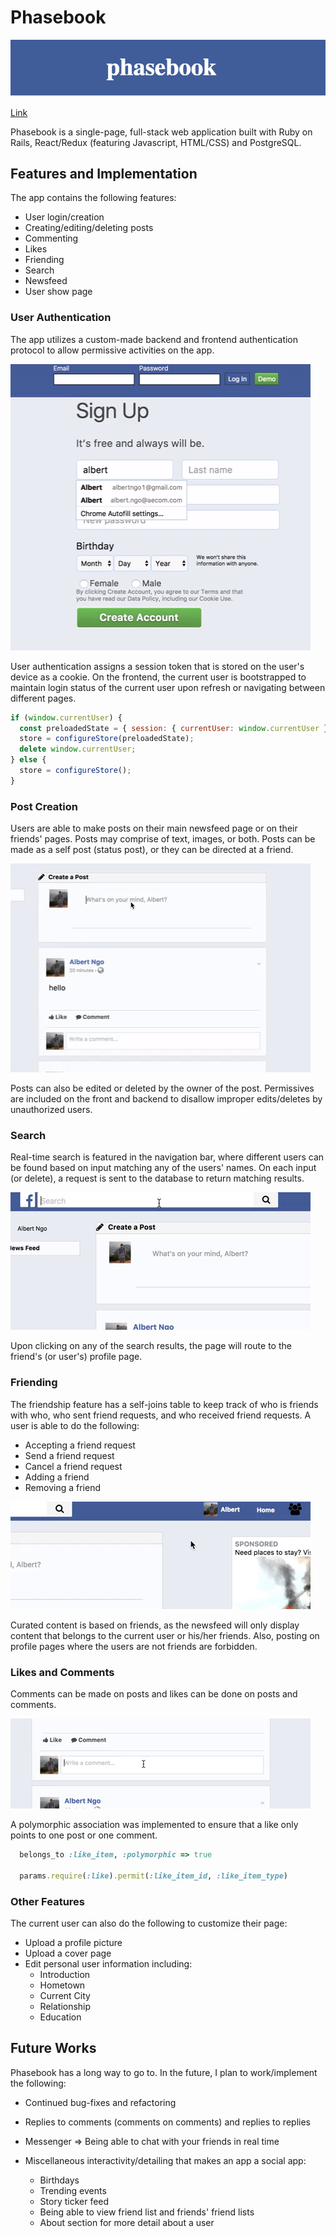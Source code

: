 # Phasebook

![alt text](/docs/production_readme_misc/phasebook.png)


[Link][heroku]

[heroku]: http://www.herokuapp.com

Phasebook is a single-page, full-stack web application built with Ruby on Rails, React/Redux (featuring Javascript, HTML/CSS) and PostgreSQL.

## Features and Implementation  

  The app contains the following features:
  * User login/creation
  * Creating/editing/deleting posts
  * Commenting
  * Likes
  * Friending
  * Search
  * Newsfeed
  * User show page


### User Authentication

The app utilizes a custom-made backend and frontend authentication protocol to allow
permissive activities on the app.

![alt text](/docs/production_readme_misc/login_signup.gif)

User authentication assigns a session token that is stored on the user's device as a cookie. On the frontend, the current user is bootstrapped to maintain login status of the current user upon refresh or navigating between different pages.

```javascript
if (window.currentUser) {
  const preloadedState = { session: { currentUser: window.currentUser }};
  store = configureStore(preloadedState);
  delete window.currentUser;
} else {
  store = configureStore();
}
```

### Post Creation

Users are able to make posts on their main newsfeed page or on their friends' pages. Posts may comprise of text, images, or both. Posts can be made as a self post (status post), or they can be directed at a friend.

![alt text](/docs/production_readme_misc/post_creation.gif)

Posts can also be edited or deleted by the owner of the post. Permissives are included on the front and backend to disallow improper edits/deletes by unauthorized users.

### Search

Real-time search is featured in the navigation bar, where different users can be found based on input matching any of the users' names. On each input (or delete), a request is sent to the database to return matching results.

![alt text](/docs/production_readme_misc/search.gif)

Upon clicking on any of the search results, the page will route to the friend's (or user's) profile page.

### Friending

The friendship feature has a self-joins table to keep track of who is friends with who, who sent friend requests, and who received friend requests. A user is able to do the following:
* Accepting a friend request
* Send a friend request
* Cancel a friend request
* Adding a friend
* Removing a friend

![alt text](/docs/production_readme_misc/friends.gif)

Curated content is based on friends, as the newsfeed will only display content that belongs to the current user or his/her friends. Also, posting on profile pages where the users are not friends are forbidden.

### Likes and Comments

Comments can be made on posts and likes can be done on posts and comments.

![like](/docs/production_readme_misc/comments_likes.gif)

A polymorphic association was implemented to ensure that a like only points to one post or one comment.

```ruby
  belongs_to :like_item, :polymorphic => true

  params.require(:like).permit(:like_item_id, :like_item_type)
```


### Other Features

The current user can also do the following to customize their page:

* Upload a profile picture
* Upload a cover page
* Edit personal user information including:
  - Introduction
  - Hometown
  - Current City
  - Relationship
  - Education


## Future Works

Phasebook has a long way to go to. In the future, I plan to work/implement the following:

* Continued bug-fixes and refactoring

* Replies to comments (comments on comments) and replies to replies

* Messenger => Being able to chat with your friends in real time

* Miscellaneous interactivity/detailing that makes an app a social app:
  - Birthdays
  - Trending events
  - Story ticker feed
  - Being able to view friend list and friends' friend lists
  - About section for more detail about a user
